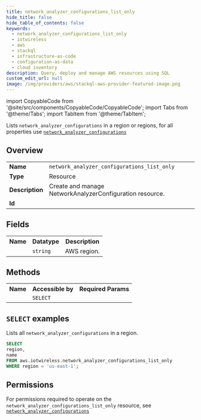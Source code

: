 ```yaml
---
title: network_analyzer_configurations_list_only
hide_title: false
hide_table_of_contents: false
keywords:
  - network_analyzer_configurations_list_only
  - iotwireless
  - aws
  - stackql
  - infrastructure-as-code
  - configuration-as-data
  - cloud inventory
description: Query, deploy and manage AWS resources using SQL
custom_edit_url: null
image: /img/providers/aws/stackql-aws-provider-featured-image.png
---
```


import CopyableCode from '@site/src/components/CopyableCode/CopyableCode';
import Tabs from '@theme/Tabs';
import TabItem from '@theme/TabItem';

Lists <code>network_analyzer_configurations</code> in a region or regions, for all properties use <a href="/providers/aws/serviceName/network_analyzer_configurations/"><code>network_analyzer_configurations</code></a>

## Overview
<table><tbody>
<tr><td><b>Name</b></td><td><code>network_analyzer_configurations_list_only</code></td></tr>
<tr><td><b>Type</b></td><td>Resource</td></tr>
<tr><td><b>Description</b></td><td>Create and manage NetworkAnalyzerConfiguration resource.</td></tr>
<tr><td><b>Id</b></td><td><CopyableCode code="aws.iotwireless.network_analyzer_configurations_list_only" /></td></tr>
</tbody></table>

## Fields
<table><tbody><tr><th>Name</th><th>Datatype</th><th>Description</th></tr><tr><td><CopyableCode code="region" /></td><td><code>string</code></td><td>AWS region.</td></tr>
</tbody></table>

## Methods

<table><tbody>
  <tr>
    <th>Name</th>
    <th>Accessible by</th>
    <th>Required Params</th>
  </tr>
  <tr>
    <td><CopyableCode code="list_resources" /></td>
    <td><code>SELECT</code></td>
    <td><CopyableCode code="region" /></td>
  </tr>
</tbody></table>

## `SELECT` examples
Lists all <code>network_analyzer_configurations</code> in a region.
```sql
SELECT
region,
name
FROM aws.iotwireless.network_analyzer_configurations_list_only
WHERE region = 'us-east-1';
```


## Permissions

For permissions required to operate on the <code>network_analyzer_configurations_list_only</code> resource, see <a href="/providers/aws/iotwireless/network_analyzer_configurations/#permissions"><code>network_analyzer_configurations</code></a>

